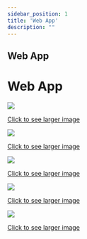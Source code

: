```yaml
---
sidebar_position: 1
title: 'Web App'
description: ""
---
```

## Web App
<h1>Web App</h1>

<!-- <p class="graph-img"><img src="https://docs.kadeshchain.com/img/kadesh/webapp_1.svg" /></p> -->
<p class="graph-img"><a class="image-description" target="_blank" href="https://docs.kadeshchain.com/img/kadesh/webapp_1.svg">
<img src="https://docs.kadeshchain.com/img/kadesh/webapp_1.svg" />
<p>Click to see larger image</p>
    </a></p>

<!-- <p class="graph-img"><img src="https://docs.kadeshchain.com/img/kadesh/webapp_2.svg" /></p> -->
<p class="graph-img"><a class="image-description" target="_blank" href="https://docs.kadeshchain.com/img/kadesh/webapp_2.svg">
<img src="https://docs.kadeshchain.com/img/kadesh/webapp_2.svg" />
<p>Click to see larger image</p>
    </a></p>

<!-- <p class="graph-img"><img src="https://docs.kadeshchain.com/img/kadesh/webapp_3.svg" /></p> -->
<p class="graph-img"><a class="image-description" target="_blank" href="https://docs.kadeshchain.com/img/kadesh/webapp_3.svg">
<img src="https://docs.kadeshchain.com/img/kadesh/webapp_3.svg" />
<p>Click to see larger image</p>
    </a></p>

<!-- <p class="graph-img"><img src="https://docs.kadeshchain.com/img/kadesh/webapp_4.svg" /></p> -->
<p class="graph-img"><a class="image-description" target="_blank" href="https://docs.kadeshchain.com/img/kadesh/webapp_4.svg">
<img src="https://docs.kadeshchain.com/img/kadesh/webapp_4.svg" />
<p>Click to see larger image</p>
    </a></p>

<!-- <p class="graph-img"><img src="https://docs.kadeshchain.com/img/kadesh/webapp_5.svg" /></p> -->
<p class="graph-img"><a class="image-description" target="_blank" href="https://docs.kadeshchain.com/img/kadesh/webapp_5.svg">
<img src="https://docs.kadeshchain.com/img/kadesh/webapp_5.svg" />
<p>Click to see larger image</p>
    </a></p>


